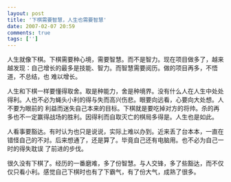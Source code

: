 ```yaml
---
layout: post
title: '下棋需要智慧，人生也需要智慧'
date: 2007-02-07 20:59
comments: true
tags: ['']
---
```


人生就像下棋。下棋需要种心境，需要智慧。而不是智力。现在项目做多了，越来越发现：自己增长的最多是技能、智力。而智慧需要阅历。做的项目再多，不悟道，不总结，也
难以增长。

人生和下棋一样要懂得取舍。取是种能力，舍是种境界。没有什么人在人生中处处得利。人也不必为蝇头小利的得与失而高兴伤悲。眼要向远看，心要向大处想。人不要为眼前的
利益而迷失自己本来的目标。下棋就是要吃掉对方的将帅。杀的再多也不一定赢得战场的胜利。因得利而自取灭亡的棋局多得是。人生也是如此。

人看事要豁达。有时认为也只是说说，实际上难以办到。近来丢了台本本，一直在错怪自己的不对。后来想通了，还是算了。毕竟自己还有电脑用。也不必为自己一时的得失耽误
了前进的步伐。

很久没有下棋了。经历的一番磨难，多了份智慧。与人交锋，多了些豁达，而不仅仅只看小利。感觉自己下棋时也有了下霸气，有了份大气，成熟了很多。

